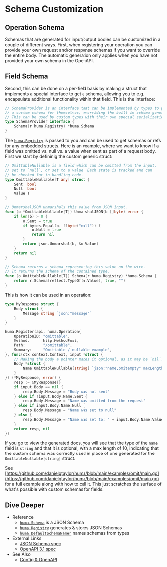 # Schema Customization

## Operation Schema

Schemas that are generated for input/output bodies can be customized in a couple of different ways. First, when registering your operation you can provide your own request and/or response schemas if you want to override the entire body. The automatic generation only applies when you have not provided your own schema in the OpenAPI.

## Field Schema

Second, this can be done on a per-field basis by making a struct that implements a special interface to get a schema, allowing you to e.g. encapsulate additional functionality within that field. This is the interface:

```go title="code.go"
// SchemaProvider is an interface that can be implemented by types to provide
// a custom schema for themselves, overriding the built-in schema generation.
// This can be used by custom types with their own special serialization rules.
type SchemaProvider interface {
	Schema(r huma.Registry) *huma.Schema
}
```

The [`huma.Registry`](https://pkg.go.dev/github.com/danielgtaylor/huma/v2#Registry) is passed to you and can be used to get schemas or refs for any embedded structs. Here is an example, where we want to know if a field was omitted vs. null vs. a value when sent as part of a request body. First we start by defininig the custom generic struct:

```go title="code.go"
// OmittableNullable is a field which can be omitted from the input,
// set to `null`, or set to a value. Each state is tracked and can
// be checked for in handling code.
type OmittableNullable[T any] struct {
	Sent  bool
	Null  bool
	Value T
}

// UnmarshalJSON unmarshals this value from JSON input.
func (o *OmittableNullable[T]) UnmarshalJSON(b []byte) error {
	if len(b) > 0 {
		o.Sent = true
		if bytes.Equal(b, []byte("null")) {
			o.Null = true
			return nil
		}
		return json.Unmarshal(b, &o.Value)
	}
	return nil
}

// Schema returns a schema representing this value on the wire.
// It returns the schema of the contained type.
func (o OmittableNullable[T]) Schema(r huma.Registry) *huma.Schema {
	return r.Schema(reflect.TypeOf(o.Value), true, "")
}
```

This is how it can be used in an operation:

```go
type MyResponse struct {
	Body struct {
		Message string `json:"message"`
	}
}

huma.Register(api, huma.Operation{
	OperationID: "omittable",
	Method:      http.MethodPost,
	Path:        "/omittable",
	Summary:     "Omittable / nullable example",
}, func(ctx context.Context, input *struct {
	// Making the body a pointer makes it optional, as it may be `nil`.
	Body *struct {
		Name OmittableNullable[string] `json:"name,omitempty" maxLength:"10"`
	}
}) (*MyResponse, error) {
	resp := &MyResponse{}
	if input.Body == nil {
		resp.Body.Message = "Body was not sent"
	} else if !input.Body.Name.Sent {
		resp.Body.Message = "Name was omitted from the request"
	} else if input.Body.Name.Null {
		resp.Body.Message = "Name was set to null"
	} else {
		resp.Body.Message = "Name was set to: " + input.Body.Name.Value
	}
	return resp, nil
})
```

If you go to view the generated docs, you will see that the type of the `name` field is `string` and that it is optional, with a max length of 10, indicating that the custom schema was correctly used in place of one generated for the `OmittableNullable[string]` struct.

See [https://github.com/danielgtaylor/huma/blob/main/examples/omit/main.go](https://github.com/danielgtaylor/huma/blob/main/examples/omit/main.go) for a full example along with how to call it. This just scratches the surface of what's possible with custom schemas for fields.

## Dive Deeper

-   Reference
    -   [`huma.Schema`](https://pkg.go.dev/github.com/danielgtaylor/huma/v2#Schema) is a JSON Schema
    -   [`huma.Registry`](https://pkg.go.dev/github.com/danielgtaylor/huma/v2#Registry) generates & stores JSON Schemas
    -   [`huma.DefaultSchemaNamer`](https://pkg.go.dev/github.com/danielgtaylor/huma/v2#DefaultSchemaNamer) names schemas from types
-   External Links
    -   [JSON Schema spec](https://json-schema.org/)
    -   [OpenAPI 3.1 spec](https://spec.openapis.org/oas/v3.1.0)
-   See Also
    -   [Config & OpenAPI](/features/openapi-generation/)
